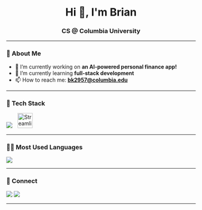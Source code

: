 <h1 align="center">Hi 👋, I'm Brian</h1>
<h3 align="center">CS @ Columbia University  </h3>

---

### 🌱 About Me
- 🔭 I’m currently working on **an AI-powered personal finance app!**
- 🌱 I’m currently learning **full-stack development**
- 📫 How to reach me: **bk2957@columbia.edu**

---

### 🧰 Tech Stack

<p align="left">
  <img src="https://skillicons.dev/icons?i=js,ts,react,nodejs,express,html,css,tailwind,python,java,spring,postgres,mongodb&theme=dark" />
  <img src="https://cdn.simpleicons.org/streamlit/FF4B4B" height="40" style="margin-left:10px;" alt="Streamlit" />
</p>

---

### 🧑‍💻 Most Used Languages

<p align="left">
  <img src="https://github-readme-stats.vercel.app/api/top-langs/?username=briankim06&layout=compact&theme=default" />
</p>

---

### 🔗 Connect

<p align="left">
  <a href="https://www.linkedin.com/in/brian-yjk/" target="_blank"><img src="https://img.shields.io/badge/-LinkedIn-blue?style=flat-square&logo=linkedin" /></a>
  <a href="mailto:bk2957@columbia.edu"><img src="https://img.shields.io/badge/-Email-red?style=flat-square&logo=gmail&logoColor=white" /></a>
</p>

---
